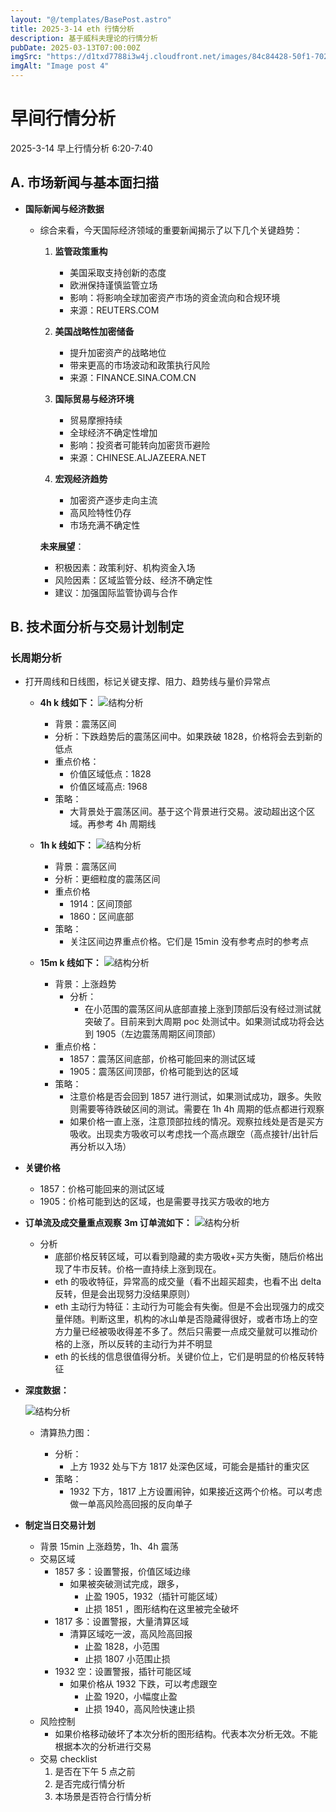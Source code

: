 ```yaml
---
layout: "@/templates/BasePost.astro"
title: 2025-3-14 eth 行情分析
description: 基于威科夫理论的行情分析
pubDate: 2025-03-13T07:00:00Z
imgSrc: "https://d1txd7788i3w4j.cloudfront.net/images/84c84428-50f1-7025-b778-548a97e9da87/2025-03-13/1741908965647-tradingview15m.jpg"
imgAlt: "Image post 4"
---
```


# 早间行情分析

2025-3-14 早上行情分析 6:20-7:40

## A. 市场新闻与基本面扫描

- **国际新闻与经济数据**
  - 综合来看，今天国际经济领域的重要新闻揭示了以下几个关键趋势：

    1. **监管政策重构**
       - 美国采取支持创新的态度
       - 欧洲保持谨慎监管立场
       - 影响：将影响全球加密资产市场的资金流向和合规环境
       - 来源：REUTERS.COM

    2. **美国战略性加密储备**
       - 提升加密资产的战略地位
       - 带来更高的市场波动和政策执行风险
       - 来源：FINANCE.SINA.COM.CN

    3. **国际贸易与经济环境**
       - 贸易摩擦持续
       - 全球经济不确定性增加
       - 影响：投资者可能转向加密货币避险
       - 来源：CHINESE.ALJAZEERA.NET

    4. **宏观经济趋势**
       - 加密资产逐步走向主流
       - 高风险特性仍存
       - 市场充满不确定性

    **未来展望**：
    - 积极因素：政策利好、机构资金入场
    - 风险因素：区域监管分歧、经济不确定性
    - 建议：加强国际监管协调与合作

## B. 技术面分析与交易计划制定

### 长周期分析

- 打开周线和日线图，标记关键支撑、阻力、趋势线与量价异常点

  - **4h k 线如下：**
    ![结构分析](https://d1txd7788i3w4j.cloudfront.net/images/84c84428-50f1-7025-b778-548a97e9da87/2025-03-13/1741908965370-tradingview4h.jpg)

    - 背景：震荡区间
    - 分析：下跌趋势后的震荡区间中。如果跌破 1828，价格将会去到新的低点
    - 重点价格：
      - 价值区域低点：1828
      - 价值区域高点: 1968
    - 策略：
      - 大背景处于震荡区间。基于这个背景进行交易。波动超出这个区域。再参考 4h 周期线

  - **1h k 线如下：**
    ![结构分析](https://d1txd7788i3w4j.cloudfront.net/images/84c84428-50f1-7025-b778-548a97e9da87/2025-03-13/1741908962249-tradingview1h.jpg)

    - 背景：震荡区间
    - 分析：更细粒度的震荡区间
    - 重点价格
      - 1914：区间顶部
      - 1860：区间底部
    - 策略：
      - 关注区间边界重点价格。它们是 15min 没有参考点时的参考点

  - **15m k 线如下：**
    ![结构分析](https://d1txd7788i3w4j.cloudfront.net/images/84c84428-50f1-7025-b778-548a97e9da87/2025-03-13/1741908965647-tradingview15m.jpg)
    - 背景：上涨趋势
      - 分析：
        - 在小范围的震荡区间从底部直接上涨到顶部后没有经过测试就突破了。目前来到大周期 poc 处测试中。如果测试成功将会达到 1905（左边震荡周期区间顶部）
    - 重点价格：
      - 1857：震荡区间底部，价格可能回来的测试区域
      - 1905：震荡区间顶部，价格可能到达的区域
    - 策略：
      - 注意价格是否会回到 1857 进行测试，如果测试成功，跟多。失败则需要等待跌破区间的测试。需要在 1h 4h 周期的低点都进行观察
      - 如果价格一直上涨，注意顶部拉线的情况。观察拉线处是否是买方吸收。出现卖方吸收可以考虑找一个高点跟空（高点接针/出针后再分析以入场）

- **关键价格**
  - 1857：价格可能回来的测试区域
  - 1905：价格可能到达的区域，也是需要寻找买方吸收的地方
- **订单流及成交量重点观察**
  **3m 订单流如下：**
  ![结构分析](https://d1txd7788i3w4j.cloudfront.net/images/84c84428-50f1-7025-b778-548a97e9da87/2025-03-13/1741908962405-tradinglite3m.jpg)
  - 分析
    - 底部价格反转区域，可以看到隐藏的卖方吸收+买方失衡，随后价格出现了牛市反转。价格一直持续上涨到现在。
    - eth 的吸收特征，异常高的成交量（看不出超买超卖，也看不出 delta 反转，但是会出现努力没结果原则）
    - eth 主动行为特征：主动行为可能会有失衡。但是不会出现强力的成交量伴随。判断这里，机构的冰山单是否隐藏得很好，或者市场上的空方力量已经被吸收得差不多了。然后只需要一点成交量就可以推动价格的上涨，所以反转的主动行为并不明显
    - eth 的长线的信息很值得分析。关键价位上，它们是明显的价格反转特征
- **深度数据：**

  ![结构分析](https://d1txd7788i3w4j.cloudfront.net/images/84c84428-50f1-7025-b778-548a97e9da87/2025-03-13/1741908962630-hyblock-heat.jpg)

  - 清算热力图：

    - 分析：
      - 上方 1932 处与下方 1817 处深色区域，可能会是插针的重灾区
    - 策略：
      - 1932 下方，1817 上方设置闹钟，如果接近这两个价格。可以考虑做一单高风险高回报的反向单子

- **制定当日交易计划**
  - 背景
    15min 上涨趋势，1h、4h 震荡
  - 交易区域
    - 1857 多：设置警报，价值区域边缘
      - 如果被突破测试完成，跟多，
        - 止盈 1905，1932（插针可能区域）
        - 止损 1851 ，图形结构在这里被完全破坏
    - 1817 多：设置警报，大量清算区域
      - 清算区域吃一波，高风险高回报
        - 止盈 1828，小范围
        - 止损 1807 小范围止损
    - 1932 空：设置警报，插针可能区域
      - 如果价格从 1932 下跌，可以考虑跟空
        - 止盈 1920，小幅度止盈
        - 止损 1940，高风险快速止损
  - 风险控制
    - 如果价格移动破坏了本次分析的图形结构。代表本次分析无效。不能根据本次的分析进行交易
  - 交易 checklist
    1. 是否在下午 5 点之前
    2. 是否完成行情分析
    3. 本场景是否符合行情分析
